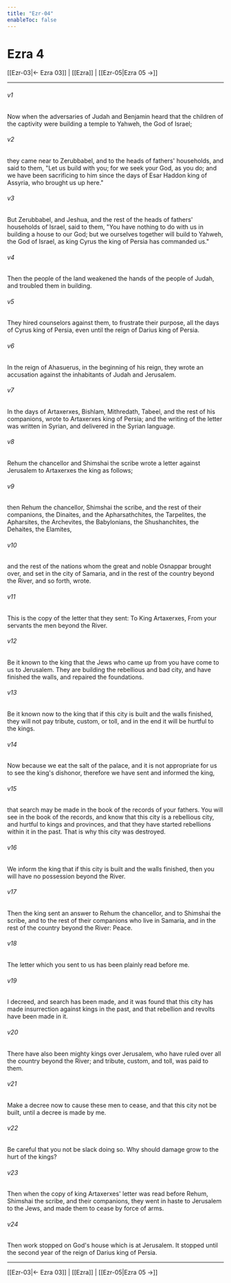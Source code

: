 ```yaml
---
title: "Ezr-04"
enableToc: false
---
```

# Ezra 4

[[Ezr-03|← Ezra 03]] | [[Ezra]] | [[Ezr-05|Ezra 05 →]]
***



###### v1 
Now when the adversaries of Judah and Benjamin heard that the children of the captivity were building a temple to Yahweh, the God of Israel; 

###### v2 
they came near to Zerubbabel, and to the heads of fathers' households, and said to them, "Let us build with you; for we seek your God, as you do; and we have been sacrificing to him since the days of Esar Haddon king of Assyria, who brought us up here." 

###### v3 
But Zerubbabel, and Jeshua, and the rest of the heads of fathers' households of Israel, said to them, "You have nothing to do with us in building a house to our God; but we ourselves together will build to Yahweh, the God of Israel, as king Cyrus the king of Persia has commanded us." 

###### v4 
Then the people of the land weakened the hands of the people of Judah, and troubled them in building. 

###### v5 
They hired counselors against them, to frustrate their purpose, all the days of Cyrus king of Persia, even until the reign of Darius king of Persia. 

###### v6 
In the reign of Ahasuerus, in the beginning of his reign, they wrote an accusation against the inhabitants of Judah and Jerusalem. 

###### v7 
In the days of Artaxerxes, Bishlam, Mithredath, Tabeel, and the rest of his companions, wrote to Artaxerxes king of Persia; and the writing of the letter was written in Syrian, and delivered in the Syrian language. 

###### v8 
Rehum the chancellor and Shimshai the scribe wrote a letter against Jerusalem to Artaxerxes the king as follows; 

###### v9 
then Rehum the chancellor, Shimshai the scribe, and the rest of their companions, the Dinaites, and the Apharsathchites, the Tarpelites, the Apharsites, the Archevites, the Babylonians, the Shushanchites, the Dehaites, the Elamites, 

###### v10 
and the rest of the nations whom the great and noble Osnappar brought over, and set in the city of Samaria, and in the rest of the country beyond the River, and so forth, wrote. 

###### v11 
This is the copy of the letter that they sent: To King Artaxerxes, From your servants the men beyond the River. 

###### v12 
Be it known to the king that the Jews who came up from you have come to us to Jerusalem. They are building the rebellious and bad city, and have finished the walls, and repaired the foundations. 

###### v13 
Be it known now to the king that if this city is built and the walls finished, they will not pay tribute, custom, or toll, and in the end it will be hurtful to the kings. 

###### v14 
Now because we eat the salt of the palace, and it is not appropriate for us to see the king's dishonor, therefore we have sent and informed the king, 

###### v15 
that search may be made in the book of the records of your fathers. You will see in the book of the records, and know that this city is a rebellious city, and hurtful to kings and provinces, and that they have started rebellions within it in the past. That is why this city was destroyed. 

###### v16 
We inform the king that if this city is built and the walls finished, then you will have no possession beyond the River. 

###### v17 
Then the king sent an answer to Rehum the chancellor, and to Shimshai the scribe, and to the rest of their companions who live in Samaria, and in the rest of the country beyond the River: Peace. 

###### v18 
The letter which you sent to us has been plainly read before me. 

###### v19 
I decreed, and search has been made, and it was found that this city has made insurrection against kings in the past, and that rebellion and revolts have been made in it. 

###### v20 
There have also been mighty kings over Jerusalem, who have ruled over all the country beyond the River; and tribute, custom, and toll, was paid to them. 

###### v21 
Make a decree now to cause these men to cease, and that this city not be built, until a decree is made by me. 

###### v22 
Be careful that you not be slack doing so. Why should damage grow to the hurt of the kings? 

###### v23 
Then when the copy of king Artaxerxes' letter was read before Rehum, Shimshai the scribe, and their companions, they went in haste to Jerusalem to the Jews, and made them to cease by force of arms. 

###### v24 
Then work stopped on God's house which is at Jerusalem. It stopped until the second year of the reign of Darius king of Persia.

***
[[Ezr-03|← Ezra 03]] | [[Ezra]] | [[Ezr-05|Ezra 05 →]]
